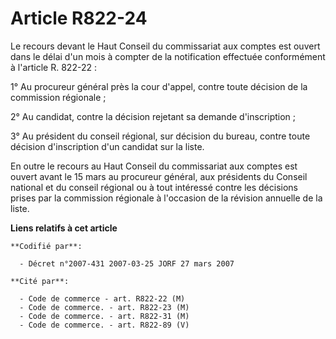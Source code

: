 # Article R822-24

Le recours devant le Haut Conseil du commissariat aux comptes est ouvert dans le délai d'un mois à compter de la notification
effectuée conformément à l'article R. 822-22 :

1° Au procureur général près la cour d'appel, contre toute décision de la commission régionale ;

2° Au candidat, contre la décision rejetant sa demande d'inscription ;

3° Au président du conseil régional, sur décision du bureau, contre toute décision d'inscription d'un candidat sur la liste.

En outre le recours au Haut Conseil du commissariat aux comptes est ouvert avant le 15 mars au procureur général, aux
présidents du Conseil national et du conseil régional ou à tout intéressé contre les décisions prises par la commission
régionale à l'occasion de la révision annuelle de la liste.

**Liens relatifs à cet article**

	**Codifié par**:

	  - Décret n°2007-431 2007-03-25 JORF 27 mars 2007

	**Cité par**:

	  - Code de commerce - art. R822-22 (M)
	  - Code de commerce. - art. R822-23 (M)
	  - Code de commerce. - art. R822-31 (M)
	  - Code de commerce. - art. R822-89 (V)
